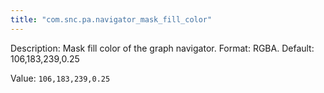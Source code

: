 ```yaml
---
title: "com.snc.pa.navigator_mask_fill_color"
---
```


Description: Mask fill color of the graph navigator. Format: RGBA. Default: 106,183,239,0.25

Value: `106,183,239,0.25`